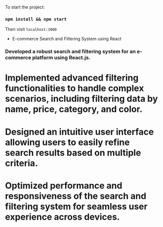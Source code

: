 
To start the project:

### `npm install && npm start`

Then visit `localhost:3000`

* E-commerce Search and Filtering System using React

### Developed a robust search and filtering system for an e-commerce platform using React.js.
# Implemented advanced filtering functionalities to handle complex scenarios, including filtering data by name, price, category, and color.
# Designed an intuitive user interface allowing users to easily refine search results based on multiple criteria.
# Optimized performance and responsiveness of the search and filtering system for seamless user experience across devices.
